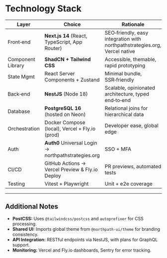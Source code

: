 # Technology Stack

| Layer | Choice | Rationale |
|-------|--------|-----------|
| Front‑end | **Next.js 14** (React, TypeScript, App Router) | SEO‑friendly, easy integration with northpathstrategies.org, Vercel native |
| Component Library | **ShadCN + Tailwind CSS** | Accessible, themable, rapid prototyping |
| State Mgmt | React Server Components + Zustand | Minimal bundle, SSR‑friendly |
| Back‑end | **NestJS** (Node 18) | Scalable, opinionated architecture, typed end‑to‑end |
| Database | **PostgreSQL 16** (hosted on Neon) | Relational joins for hierarchical data |
| Orchestration | Docker Compose (local), Vercel + Fly.io (prod) | Developer ease, global edge |
| Auth | **Auth0** Universal Login → northpathstrategies.org | SSO + MFA |
| CI/CD | GitHub Actions → Vercel Preview & Fly.io Deploy | PR previews, automated tests |
| Testing | Vitest + Playwright | Unit + e2e coverage |

---

## Additional Notes

- **PostCSS:** Uses `@tailwindcss/postcss` and `autoprefixer` for CSS processing.
- **Shared UI:** Imports global theme from `@northpath-ui/theme` for branding consistency.
- **API Integration:** RESTful endpoints via NestJS, with plans for GraphQL support.
- **Monitoring:** Vercel and Fly.io dashboards, Sentry for error tracking.

